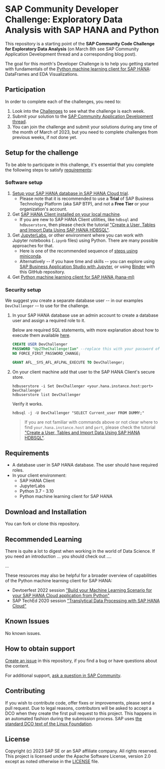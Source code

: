 # SAP Community Developer Challenge: Exploratory Data Analysis with SAP HANA and Python

This repository is a starting point of the **SAP Community Code Challenge for Exploratory Data Analysis** (on March 8th see SAP Community Application Development thread and a corresponding blog post).

The goal for this month's Developer Challenge is to help you getting started with fundamentals of the [Python machine learning client for SAP HANA](https://help.sap.com/doc/cd94b08fe2e041c2ba778374572ddba9/2022_4_QRC/en-US/hana_ml.html): DataFrames and EDA Visualizations.

## Participation

In order to complete each of the challenges, you need to:

1. Look into the [Challenges](challenges.md) to see what the challenge is each week.
2. Submit your solution to the [SAP Community Application Development thread](https://groups.community.sap.com/t5/application-development/sap-community-code-challenge-let-s-set-sail-for-cloud-native/td-p/5748).
3. You can join the challenge and submit your solutions during any time of the month of March of 2023, but you need to complete challenges from previous weeks, if not done yet.

## Setup for the challenge

To be able to participate in this challenge, it's essential that you complete the following steps to satisfy [requirements](#requirements):

### Software setup
1. [Setup your SAP HANA database in SAP HANA Cloud trial](https://developers.sap.com/group.hana-cloud-get-started-1-trial.html). 
   * Please note that it is recommended to use a **Trial** of SAP Business Technology Platform (aka SAP BTP), and not a **Free Tier** or your organization's account.
1. Get [SAP HANA Client installed on your local machine](https://developers.sap.com/tutorials/hana-clients-install.html).
   * If you are new to SAP HANA Client utilities, like `hdbsql` and `hdbuserstore`, then please check the tutorial ["Create a User, Tables and Import Data Using SAP HANA HDBSQL"](https://developers.sap.com/tutorials/hana-clients-hdbsql.html).
1. Get [JupyterLabs](https://jupyterlab.readthedocs.io/en/stable/getting_started/installation.html), or other environment where you can work with Jupyter notebooks (`.ipynb` files) using Python. There are many possible approaches for that.
   * Here is one of the recommended sequence of [steps using miniconda](setup/miniconda.md).
   * Alternatively -- if you have time and skills -- you can explore using [SAP Business Application Studio with Jupyter](https://blogs.sap.com/2023/02/08/running-a-jupyter-notebook-in-sap-business-application-studio/), or using [Binder](https://mybinder.org/) with this GitHub repository.
1. Get [Python machine learning client for SAP HANA (hana-ml)](https://help.sap.com/doc/cd94b08fe2e041c2ba778374572ddba9/latest/en-US/Installation.html)

### Security setup
We suggest you create a separate database user -- in our examples `DevChallenger` -- to use for the challenge.

1. In your SAP HANA database use an admin account to create a database user and assign a required role to it.

   Below are required SQL statements, with more explanation about how to execute them available [here](setup/DevChallenger.md).

   ```SQL
   CREATE USER DevChallenger 
   PASSWORD "Up2TheChallenge!Iam" --replace this with your password of choice!
   NO FORCE_FIRST_PASSWORD_CHANGE;

   GRANT AFL__SYS_AFL_AFLPAL_EXECUTE TO DevChallenger;
   ```

2. On your client machine add that user to the SAP HANA Client's secure store.
   ```shell
   hdbuserstore -i Set DevChallenger <your.hana.instance.host:port> DevChallenger
   hdbuserstore list DevChallenger
   ```

   Verify it works.
   ```Shell
   hdbsql -j -U DevChallenger "SELECT Current_user FROM DUMMY;"
   ```
   > If you are not familiar with commands above or not clear where to find `your.hana.instance.host` and `port`, please check the tutorial ["Create a User, Tables and Import Data Using SAP HANA HDBSQL"](https://developers.sap.com/tutorials/hana-clients-hdbsql.html).

## Requirements

* A database user in SAP HANA database. The user should have required roles.
* In your client environment:
   * SAP HANA Client
   * JupyterLabs
   * Python 3.7 - 3.10
   * Python machine learning client for SAP HANA

## Download and Installation

You can fork or clone this repository.

## Recommended Learning

There is quite a lot to digest when working in the world of Data Science. If you need an introduction ... you should check out ....

...

These resources may also be helpful for a broader overview of capabilities of the Python machine learning client for SAP HANA:
* Devtoerfest 2022 session ["Build your Machine Learning Scenario for your SAP HANA Cloud application from Python"](https://www.youtube.com/watch?v=CX38-95uBtc&t=138s&ab_channel=SAPDevelopers)
* SAP TechEd 2020 session ["Translytical Data Processing with SAP HANA Cloud"](https://youtu.be/fSiVmL4S00w)

## Known Issues

No known issues.

## How to obtain support

[Create an issue](https://github.com/SAP-samples/sap-community-developer-challenge-eda-hana/issues) in this repository, if you find a bug or have questions about the content.

For additional support, [ask a question in SAP Community](https://answers.sap.com/questions/ask.html?primaryTagId=73554900100700000996).

## Contributing

If you wish to contribute code, offer fixes or improvements, please send a pull request. Due to legal reasons, contributors will be asked to accept a DCO when they create the first pull request to this project. This happens in an automated fashion during the submission process. SAP uses [the standard DCO text of the Linux Foundation](https://developercertificate.org/).

## License

Copyright (c) 2023 SAP SE or an SAP affiliate company. All rights reserved. This project is licensed under the Apache Software License, version 2.0 except as noted otherwise in the [LICENSE](LICENSE) file.
